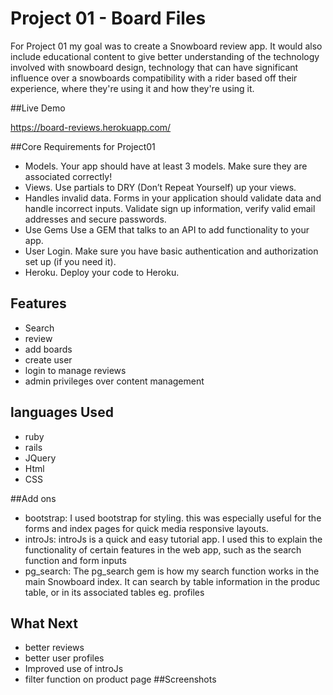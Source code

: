 # Project 01 - Board Files

For Project 01 my goal was to create a Snowboard review app. It would also include educational content to give better understanding of the technology involved with snowboard design, technology that can have significant influence over a snowboards compatibility with a rider based off their experience, where they're using it and how they're using it.

##Live Demo

  https://board-reviews.herokuapp.com/

##Core Requirements for Project01

- Models. Your app should have at least 3 models. Make sure they are associated correctly!
- Views. Use partials to DRY (Don’t Repeat Yourself) up your views.
- Handles invalid data. Forms in your application should validate data and handle incorrect inputs. Validate sign up information, verify valid email addresses and secure passwords.
- Use Gems Use a GEM that talks to an API to add functionality to your app.
- User Login. Make sure you have basic authentication and authorization set up (if you need it).
- Heroku. Deploy your code to Heroku.

## Features

- Search
- review
- add boards
- create user
- login to manage reviews
- admin privileges over content management

## languages Used

- ruby
- rails
- JQuery
- Html
- CSS

##Add ons

- bootstrap: I used bootstrap for styling. this was especially useful for the forms and index pages for quick media responsive layouts.
- introJs: introJs is a quick and easy tutorial app. I used this to explain the functionality of certain features in the web app, such as the search function and form inputs
- pg_search: The pg_search gem is how my search function works in the main Snowboard index. It can search by table information in the produc table, or in its associated tables eg. profiles

## What Next
  - better reviews
  - better user profiles
  - Improved use of introJs
  - filter function on product page
##Screenshots

<!-- <img src="https://raw.githubusercontent.com/phunky-phresh/project01/master/"

<img src="https://raw.githubusercontent.com/phunky-phresh/project0-TicTacToe/master/images/screen4.png" width="300"> -->
